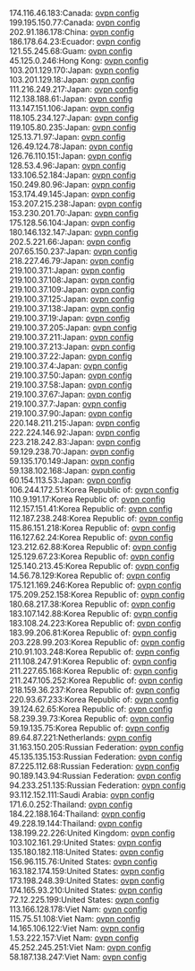 174.116.46.183:Canada: [ovpn config](vpn/174_116_46_183.ovpn)  
199.195.150.77:Canada: [ovpn config](vpn/199_195_150_77.ovpn)  
202.91.186.178:China: [ovpn config](vpn/202_91_186_178.ovpn)  
186.178.64.23:Ecuador: [ovpn config](vpn/186_178_64_23.ovpn)  
121.55.245.68:Guam: [ovpn config](vpn/121_55_245_68.ovpn)  
45.125.0.246:Hong Kong: [ovpn config](vpn/45_125_0_246.ovpn)  
103.201.129.170:Japan: [ovpn config](vpn/103_201_129_170.ovpn)  
103.201.129.18:Japan: [ovpn config](vpn/103_201_129_18.ovpn)  
111.216.249.217:Japan: [ovpn config](vpn/111_216_249_217.ovpn)  
112.138.188.61:Japan: [ovpn config](vpn/112_138_188_61.ovpn)  
113.147.151.106:Japan: [ovpn config](vpn/113_147_151_106.ovpn)  
118.105.234.127:Japan: [ovpn config](vpn/118_105_234_127.ovpn)  
119.105.80.235:Japan: [ovpn config](vpn/119_105_80_235.ovpn)  
125.13.71.97:Japan: [ovpn config](vpn/125_13_71_97.ovpn)  
126.49.124.78:Japan: [ovpn config](vpn/126_49_124_78.ovpn)  
126.76.110.151:Japan: [ovpn config](vpn/126_76_110_151.ovpn)  
128.53.4.96:Japan: [ovpn config](vpn/128_53_4_96.ovpn)  
133.106.52.184:Japan: [ovpn config](vpn/133_106_52_184.ovpn)  
150.249.80.96:Japan: [ovpn config](vpn/150_249_80_96.ovpn)  
153.174.49.145:Japan: [ovpn config](vpn/153_174_49_145.ovpn)  
153.207.215.238:Japan: [ovpn config](vpn/153_207_215_238.ovpn)  
153.230.201.70:Japan: [ovpn config](vpn/153_230_201_70.ovpn)  
175.128.56.104:Japan: [ovpn config](vpn/175_128_56_104.ovpn)  
180.146.132.147:Japan: [ovpn config](vpn/180_146_132_147.ovpn)  
202.5.221.66:Japan: [ovpn config](vpn/202_5_221_66.ovpn)  
207.65.150.237:Japan: [ovpn config](vpn/207_65_150_237.ovpn)  
218.227.46.79:Japan: [ovpn config](vpn/218_227_46_79.ovpn)  
219.100.37.1:Japan: [ovpn config](vpn/219_100_37_1.ovpn)  
219.100.37.108:Japan: [ovpn config](vpn/219_100_37_108.ovpn)  
219.100.37.109:Japan: [ovpn config](vpn/219_100_37_109.ovpn)  
219.100.37.125:Japan: [ovpn config](vpn/219_100_37_125.ovpn)  
219.100.37.138:Japan: [ovpn config](vpn/219_100_37_138.ovpn)  
219.100.37.19:Japan: [ovpn config](vpn/219_100_37_19.ovpn)  
219.100.37.205:Japan: [ovpn config](vpn/219_100_37_205.ovpn)  
219.100.37.211:Japan: [ovpn config](vpn/219_100_37_211.ovpn)  
219.100.37.213:Japan: [ovpn config](vpn/219_100_37_213.ovpn)  
219.100.37.22:Japan: [ovpn config](vpn/219_100_37_22.ovpn)  
219.100.37.4:Japan: [ovpn config](vpn/219_100_37_4.ovpn)  
219.100.37.50:Japan: [ovpn config](vpn/219_100_37_50.ovpn)  
219.100.37.58:Japan: [ovpn config](vpn/219_100_37_58.ovpn)  
219.100.37.67:Japan: [ovpn config](vpn/219_100_37_67.ovpn)  
219.100.37.7:Japan: [ovpn config](vpn/219_100_37_7.ovpn)  
219.100.37.90:Japan: [ovpn config](vpn/219_100_37_90.ovpn)  
220.148.211.215:Japan: [ovpn config](vpn/220_148_211_215.ovpn)  
222.224.146.92:Japan: [ovpn config](vpn/222_224_146_92.ovpn)  
223.218.242.83:Japan: [ovpn config](vpn/223_218_242_83.ovpn)  
59.129.238.70:Japan: [ovpn config](vpn/59_129_238_70.ovpn)  
59.135.170.149:Japan: [ovpn config](vpn/59_135_170_149.ovpn)  
59.138.102.168:Japan: [ovpn config](vpn/59_138_102_168.ovpn)  
60.154.113.53:Japan: [ovpn config](vpn/60_154_113_53.ovpn)  
106.244.172.51:Korea Republic of: [ovpn config](vpn/106_244_172_51.ovpn)  
110.9.191.17:Korea Republic of: [ovpn config](vpn/110_9_191_17.ovpn)  
112.157.151.41:Korea Republic of: [ovpn config](vpn/112_157_151_41.ovpn)  
112.187.238.248:Korea Republic of: [ovpn config](vpn/112_187_238_248.ovpn)  
115.86.151.218:Korea Republic of: [ovpn config](vpn/115_86_151_218.ovpn)  
116.127.62.24:Korea Republic of: [ovpn config](vpn/116_127_62_24.ovpn)  
123.212.62.88:Korea Republic of: [ovpn config](vpn/123_212_62_88.ovpn)  
125.129.67.23:Korea Republic of: [ovpn config](vpn/125_129_67_23.ovpn)  
125.140.213.45:Korea Republic of: [ovpn config](vpn/125_140_213_45.ovpn)  
14.56.78.129:Korea Republic of: [ovpn config](vpn/14_56_78_129.ovpn)  
175.121.169.246:Korea Republic of: [ovpn config](vpn/175_121_169_246.ovpn)  
175.209.252.158:Korea Republic of: [ovpn config](vpn/175_209_252_158.ovpn)  
180.68.217.38:Korea Republic of: [ovpn config](vpn/180_68_217_38.ovpn)  
183.107.142.88:Korea Republic of: [ovpn config](vpn/183_107_142_88.ovpn)  
183.108.24.223:Korea Republic of: [ovpn config](vpn/183_108_24_223.ovpn)  
183.99.206.81:Korea Republic of: [ovpn config](vpn/183_99_206_81.ovpn)  
203.228.99.203:Korea Republic of: [ovpn config](vpn/203_228_99_203.ovpn)  
210.91.103.248:Korea Republic of: [ovpn config](vpn/210_91_103_248.ovpn)  
211.108.247.91:Korea Republic of: [ovpn config](vpn/211_108_247_91.ovpn)  
211.227.65.168:Korea Republic of: [ovpn config](vpn/211_227_65_168.ovpn)  
211.247.105.252:Korea Republic of: [ovpn config](vpn/211_247_105_252.ovpn)  
218.159.36.237:Korea Republic of: [ovpn config](vpn/218_159_36_237.ovpn)  
220.93.67.233:Korea Republic of: [ovpn config](vpn/220_93_67_233.ovpn)  
39.124.62.65:Korea Republic of: [ovpn config](vpn/39_124_62_65.ovpn)  
58.239.39.73:Korea Republic of: [ovpn config](vpn/58_239_39_73.ovpn)  
59.19.135.75:Korea Republic of: [ovpn config](vpn/59_19_135_75.ovpn)  
89.64.87.221:Netherlands: [ovpn config](vpn/89_64_87_221.ovpn)  
31.163.150.205:Russian Federation: [ovpn config](vpn/31_163_150_205.ovpn)  
45.135.135.153:Russian Federation: [ovpn config](vpn/45_135_135_153.ovpn)  
87.225.112.68:Russian Federation: [ovpn config](vpn/87_225_112_68.ovpn)  
90.189.143.94:Russian Federation: [ovpn config](vpn/90_189_143_94.ovpn)  
94.233.251.135:Russian Federation: [ovpn config](vpn/94_233_251_135.ovpn)  
93.112.152.111:Saudi Arabia: [ovpn config](vpn/93_112_152_111.ovpn)  
171.6.0.252:Thailand: [ovpn config](vpn/171_6_0_252.ovpn)  
184.22.188.164:Thailand: [ovpn config](vpn/184_22_188_164.ovpn)  
49.228.19.144:Thailand: [ovpn config](vpn/49_228_19_144.ovpn)  
138.199.22.226:United Kingdom: [ovpn config](vpn/138_199_22_226.ovpn)  
103.102.161.29:United States: [ovpn config](vpn/103_102_161_29.ovpn)  
135.180.182.118:United States: [ovpn config](vpn/135_180_182_118.ovpn)  
156.96.115.76:United States: [ovpn config](vpn/156_96_115_76.ovpn)  
163.182.174.159:United States: [ovpn config](vpn/163_182_174_159.ovpn)  
173.198.248.39:United States: [ovpn config](vpn/173_198_248_39.ovpn)  
174.165.93.210:United States: [ovpn config](vpn/174_165_93_210.ovpn)  
72.12.225.199:United States: [ovpn config](vpn/72_12_225_199.ovpn)  
113.166.128.178:Viet Nam: [ovpn config](vpn/113_166_128_178.ovpn)  
115.75.51.108:Viet Nam: [ovpn config](vpn/115_75_51_108.ovpn)  
14.165.106.122:Viet Nam: [ovpn config](vpn/14_165_106_122.ovpn)  
1.53.222.157:Viet Nam: [ovpn config](vpn/1_53_222_157.ovpn)  
45.252.245.251:Viet Nam: [ovpn config](vpn/45_252_245_251.ovpn)  
58.187.138.247:Viet Nam: [ovpn config](vpn/58_187_138_247.ovpn)  
